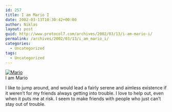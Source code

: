 ```yaml
---
id: 257
title: I am Mario I
date: 2002-03-13T10:30:42+00:00
author: Niklas
layout: post
guid: http://www.protocol7.com/archives/2002/03/13/i-am-mario-i/
permalink: /archives/2002/03/13/i_am_mario_i/
categories:
  - Uncategorized
tags:
  - Uncategorized
---
```

<div class='microid-810f70ae57119a8e975dfbb4db8d5080caeddd09'>
  <p>
    <a href="http://blog.ravenblack.net/quiz/videogame.pl"><img src="http://blog.ravenblack.net/quiz/videogame/17.png" border="0" alt="Mario" /></a><br /> I am Mario
  </p>
  
  <p>
    I like to jump around, and would lead a fairly serene and aimless existence if it weren&#8217;t for my friends always getting into trouble. I love to help out, even when it puts me at risk. I seem to make friends with people who just can&#8217;t stay out of trouble.
  </p>
</div>